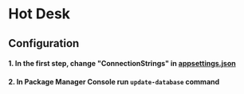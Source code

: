 # Hot Desk

## Configuration
#### 1. In the first step, change "ConnectionStrings" in [appsettings.json](https://github.com/jarekblady/ReservationWorkplace/blob/master/ReservationWorkplace/appsettings.json)
#### 2. In Package Manager Console run `update-database` command

